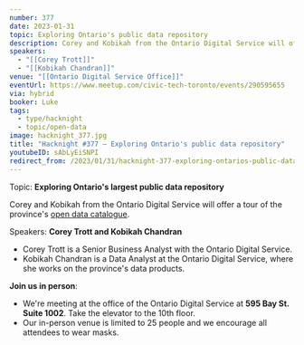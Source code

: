 ```yaml
---
number: 377
date: 2023-01-31
topic: Exploring Ontario's public data repository
description: Corey and Kobikah from the Ontario Digital Service will offer a tour of the province's [open data catalogue](https://data.ontario.ca/).
speakers:
  - "[[Corey Trott]]"
  - "[[Kobikah Chandran]]"
venue: "[[Ontario Digital Service Office]]"
eventUrl: https://www.meetup.com/civic-tech-toronto/events/290595655
via: hybrid
booker: Luke
tags:
  - type/hacknight
  - topic/open-data
image: hacknight_377.jpg
title: "Hacknight #377 – Exploring Ontario's public data repository"
youtubeID: sAbLyEiSNPI
redirect_from: /2023/01/31/hacknight-377-exploring-ontarios-public-data-repository-with-corey-trott-kobikah-chandran/
---
```


Topic: **Exploring Ontario's largest public data repository**

Corey and Kobikah from the Ontario Digital Service will offer a tour of the province's [open data catalogue](https://data.ontario.ca/).

Speakers: **Corey Trott and Kobikah Chandran**

* Corey Trott is a Senior Business Analyst with the Ontario Digital Service.
* Kobikah Chandran is a Data Analyst at the Ontario Digital Service, where she works on the province's data products.

**Join us in person**:

* We're meeting at the office of the Ontario Digital Service at **595 Bay St. Suite 1002**. Take the elevator to the 10th floor.
* Our in-person venue is limited to 25 people and we encourage all attendees to wear masks.
